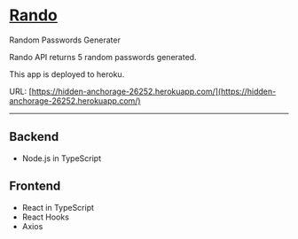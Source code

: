 # [Rando](https://hidden-anchorage-26252.herokuapp.com/)

Random Passwords Generater

Rando API returns 5 random passwords generated.

This app is deployed to heroku.

URL: [https://hidden-anchorage-26252.herokuapp.com/](https://hidden-anchorage-26252.herokuapp.com/)

---

## Backend

- Node.js in TypeScript

## Frontend

- React in TypeScript
- React Hooks
- Axios
